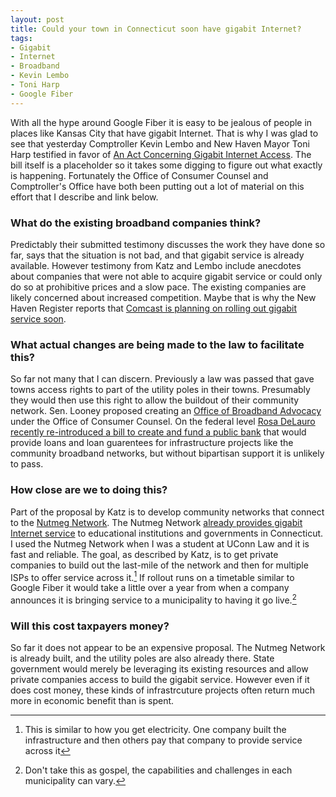 ```yaml
---
layout: post
title: Could your town in Connecticut soon have gigabit Internet?
tags: 
- Gigabit
- Internet
- Broadband
- Kevin Lembo
- Toni Harp
- Google Fiber
---
```

With all the hype around Google Fiber it is easy to be jealous of people in places like Kansas City that have gigabit Internet. That is why I was glad to see that yesterday Comptroller Kevin Lembo and New Haven Mayor Toni Harp testified in favor of [An Act Concerning Gigabit Internet Access](http://www.cga.ct.gov/asp/menu/CommDocTmyBillAllComm.asp?bill=SB-00572&doc_year=2015). The bill itself is a placeholder so it takes some digging to figure out what exactly is happening. Fortunately the Office of Consumer Counsel and Comptroller's Office have both been putting out a lot of material on this effort that I describe and link below.

### What do the existing broadband companies think?
Predictably their submitted testimony discusses the work they have done so far, says that the situation is not bad, and that gigabit service is already available. However testimony from Katz and Lembo include anecdotes about companies that were not able to acquire gigabit service or could only do so at prohibitive prices and a slow pace. The existing companies are likely concerned about increased competition. Maybe that is why the New Haven Register reports that [Comcast is planning on rolling out gigabit service soon](http://www.nhregister.com/government-and-politics/20150123/delauro-pushes-for-ultra-high-speed-internet-in-connecticut).

### What actual changes are being made to the law to facilitate this?
So far not many that I can discern. Previously a law was passed that gave towns access rights to part of the utility poles in their towns. Presumably they would then use this right to allow the buildout of their community network. Sen. Looney proposed creating an [Office of Broadband Advocacy](http://www.cga.ct.gov/2015/ETdata/Tmy/2015SB-00572-R000210-Looney,%20Sen.%20Martin%20M.-TMY.PDF) under the Office of Consumer Counsel. On the federal level [Rosa DeLauro recently re-introduced a bill to create and fund a public bank](http://www.newhavenindependent.org/index.php/archives/entry/delauro_pushes_bill_for_gigabit_state/) that would provide loans and loan guarentees for infrastructure projects like the community broadband networks, but without bipartisan support it is unlikely to pass.

### How close are we to doing this?
Part of the proposal by Katz is to develop community networks that connect to the [Nutmeg Network](http://cen.ct.gov/cen/site/default.asp). The Nutmeg Network [already provides gigabit Internet service](https://data.ct.gov/Government/Nutmeg-Network/xdcq-7svw) to educational institutions and governments in Connecticut. I used the Nutmeg Network when I was a student at UConn Law and it is fast and reliable. The goal, as described by Katz, is to get private companies to build out the last-mile of the network and then for multiple ISPs to offer service across it.[^1] If rollout runs on a timetable similar to Google Fiber it would take a little over a year from when a company announces it is bringing service to a municipality to having it go live.[^2]

### Will this cost taxpayers money?
So far it does not appear to be an expensive proposal. The Nutmeg Network is already built, and the utility poles are also already there. State government would merely be leveraging its existing resources and allow private companies access to build the gigabit service. However even if it does cost money, these kinds of infrastrcuture projects often return much more in economic benefit than is spent.

[^1]:This is similar to how you get electricity. One company built the infrastructure and then others pay that company to provide service across it
[^2]:Don't take this as gospel, the capabilities and challenges in each municipality can vary.
